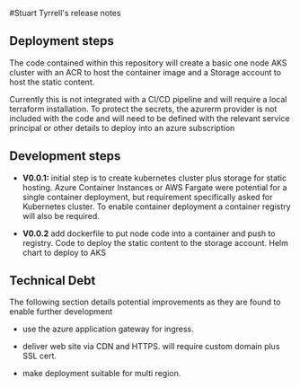 #Stuart Tyrrell's release notes

## Deployment steps

The code contained within this repository will create a basic one node AKS cluster with an ACR to host the container image and a Storage account to host the static content.  

Currently this is not integrated with a CI/CD pipeline and will require a local terraform installation.  To protect the secrets, the azurerm provider is not included with the code and will need to be defined with the relevant service principal or other details to deploy into an azure subscription
## Development steps

- **V0.0.1:** initial step is to create kubernetes cluster plus storage for static hosting.  Azure Container Instances or AWS Fargate were potential for a single container deployment, but requirement specifically asked for Kubernetes cluster.  To enable container deployment a container registry will also be required.

- **V0.0.2** add dockerfile to put node code into a container and push to registry. Code to deploy the static content to the storage account.  Helm chart to deploy to AKS

## Technical Debt

The following section details potential improvements as they are found to enable further development

- use the azure application gateway for ingress.

- deliver  web site via CDN and HTTPS. will require custom domain plus SSL cert.

- make deployment suitable for multi region.

